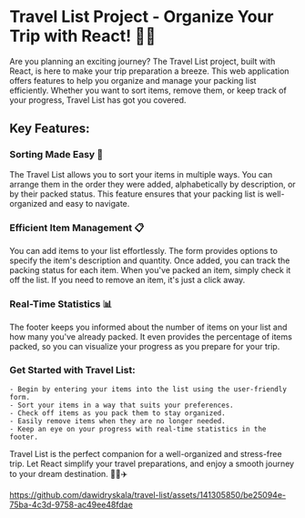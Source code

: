 # Travel List Project - Organize Your Trip with React! 🌴🧳

Are you planning an exciting journey? The Travel List project, built with React, is here to make your trip preparation a breeze. This web application offers features to help you organize and manage your packing list efficiently. Whether you want to sort items, remove them, or keep track of your progress, Travel List has got you covered.

## Key Features:
### Sorting Made Easy 🧳

The Travel List allows you to sort your items in multiple ways. You can arrange them in the order they were added, alphabetically by description, or by their packed status. This feature ensures that your packing list is well-organized and easy to navigate.

### Efficient Item Management 📋

You can add items to your list effortlessly. The form provides options to specify the item's description and quantity. Once added, you can track the packing status for each item. When you've packed an item, simply check it off the list. If you need to remove an item, it's just a click away.

### Real-Time Statistics 📊

The footer keeps you informed about the number of items on your list and how many you've already packed. It even provides the percentage of items packed, so you can visualize your progress as you prepare for your trip.

### Get Started with Travel List:

    - Begin by entering your items into the list using the user-friendly form.
    - Sort your items in a way that suits your preferences.
    - Check off items as you pack them to stay organized.
    - Easily remove items when they are no longer needed.
    - Keep an eye on your progress with real-time statistics in the footer.

Travel List is the perfect companion for a well-organized and stress-free trip. Let React simplify your travel preparations, and enjoy a smooth journey to your dream destination. 🌴🧳✈️

https://github.com/dawidryskala/travel-list/assets/141305850/be25094e-75ba-4c3d-9758-ac49ee48fdae
